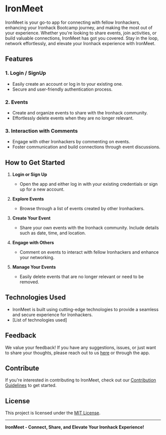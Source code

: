 # IronMeet

IronMeet is your go-to app for connecting with fellow Ironhackers, enhancing your Ironhack Bootcamp journey, and making the most out of your experience. Whether you're looking to share events, join activities, or build valuable connections, IronMeet has got you covered. Stay in the loop, network effortlessly, and elevate your Ironhack experience with IronMeet.

## Features

### 1. Login / SignUp

- Easily create an account or log in to your existing one.
- Secure and user-friendly authentication process.

### 2. Events

- Create and organize events to share with the Ironhack community.
- Effortlessly delete events when they are no longer relevant.

### 3. Interaction with Comments

- Engage with other Ironhackers by commenting on events.
- Foster communication and build connections through event discussions.

## How to Get Started

1. **Login or Sign Up**

   - Open the app and either log in with your existing credentials or sign up for a new account.

2. **Explore Events**

   - Browse through a list of events created by other Ironhackers.

3. **Create Your Event**

   - Share your own events with the Ironhack community. Include details such as date, time, and location.

4. **Engage with Others**

   - Comment on events to interact with fellow Ironhackers and enhance your networking.

5. **Manage Your Events**
   - Easily delete events that are no longer relevant or need to be removed.

## Technologies Used

- IronMeet is built using cutting-edge technologies to provide a seamless and secure experience for Ironhackers.
- [List of technologies used]

## Feedback

We value your feedback! If you have any suggestions, issues, or just want to share your thoughts, please reach out to us [here](#) or through the app.

## Contribute

If you're interested in contributing to IronMeet, check out our [Contribution Guidelines](CONTRIBUTING.md) to get started.

## License

This project is licensed under the [MIT License](LICENSE.md).

---

**IronMeet - Connect, Share, and Elevate Your Ironhack Experience!**
